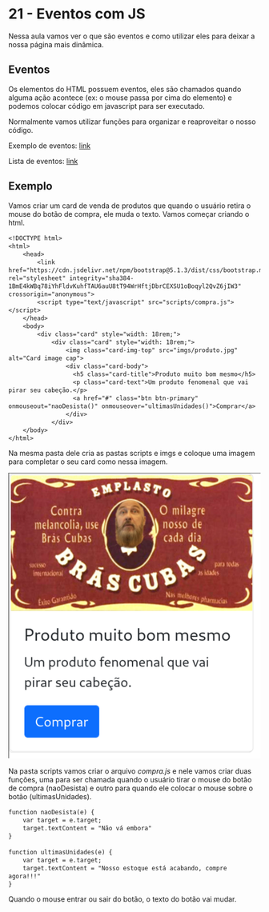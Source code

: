 # 21 - Eventos com JS

Nessa aula vamos ver o que são eventos e como utilizar eles para deixar a nossa página mais dinâmica.

## Eventos

Os elementos do HTML possuem eventos, eles são chamados quando alguma ação acontece (ex: o mouse passa por cima do elemento) e podemos colocar código em javascript para ser executado.

Normalmente vamos utilizar funções para organizar e reaproveitar o nosso código.

Exemplo de eventos: [link](https://www.w3schools.com/js/js_events.asp)

Lista de eventos: [link](https://www.w3schools.com/tags/ref_eventattributes.asp)

## Exemplo

Vamos criar um card de venda de produtos que quando o usuário retira o mouse do botão de compra, ele muda o texto. Vamos começar criando o html.

```
<!DOCTYPE html>
<html>
    <head>
        <link href="https://cdn.jsdelivr.net/npm/bootstrap@5.1.3/dist/css/bootstrap.min.css" rel="stylesheet" integrity="sha384-1BmE4kWBq78iYhFldvKuhfTAU6auU8tT94WrHftjDbrCEXSU1oBoqyl2QvZ6jIW3" crossorigin="anonymous">
        <script type="text/javascript" src="scripts/compra.js"></script>
    </head>
    <body>
        <div class="card" style="width: 18rem;">
            <div class="card" style="width: 18rem;">
                <img class="card-img-top" src="imgs/produto.jpg" alt="Card image cap">
                <div class="card-body">
                  <h5 class="card-title">Produto muito bom mesmo</h5>
                  <p class="card-text">Um produto fenomenal que vai pirar seu cabeção.</p>
                  <a href="#" class="btn btn-primary" onmouseout="naoDesista()" onmouseover="ultimasUnidades()">Comprar</a>
                </div>
            </div>
    </body>
</html>
```

Na mesma pasta dele cria as pastas scripts e imgs e coloque uma imagem para completar o seu card como nessa imagem.

![Card produto](./img/card_cubas_compra.png)

Na pasta scripts vamos criar o arquivo *compra.js* e nele vamos criar duas funções, uma para ser chamada quando o usuário tirar o mouse do botão de compra (naoDesista) e outro para quando ele colocar o mouse sobre o botão (ultimasUnidades).

```
function naoDesista(e) {
    var target = e.target;
    target.textContent = "Não vá embora"
}

function ultimasUnidades(e) {
    var target = e.target;
    target.textContent = "Nosso estoque está acabando, compre agora!!!"
}
```

Quando o mouse entrar ou sair do botão, o texto do botão vai mudar.